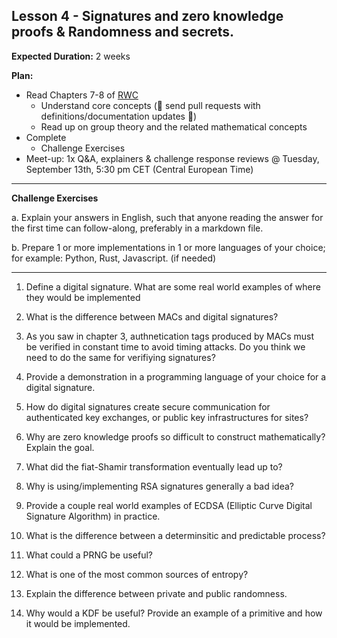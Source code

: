 

## Lesson 4 - Signatures and zero knowledge proofs & Randomness and secrets.

**Expected Duration:** 2 weeks


**Plan:**
* Read Chapters 7-8 of [RWC](https://www.manning.com/books/real-world-cryptography?a_aid=Realworldcrypto&a_bid=ad500e09)
  * Understand core concepts (🎉 send pull requests with definitions/documentation updates 🎉)
  * Read up on group theory and the related mathematical concepts 
* Complete 
  * Challenge Exercises 
* Meet-up: 1x Q&A, explainers & challenge response reviews @ Tuesday, September 13th, 5:30 pm CET (Central European Time)



---

**Challenge Exercises**

a. Explain your answers in English, such that anyone reading the answer for the first time can follow-along, preferably in a markdown file.

b. Prepare 1 or more implementations in 1 or more languages of your choice; for example: Python, Rust, Javascript. (if needed)

---

1. Define a digital signature. What are some real world examples of where they would be implemented

2. What is the difference between MACs and digital signatures?

3. As you saw in chapter 3, authnetication tags produced by MACs must be verified in constant time to avoid timing attacks. Do you think we need to do the same for verifiying signatures?

4. Provide a demonstration in a programming language of your choice for a digital signature.

5. How do digital signatures create secure communication for authenticated key exchanges, or public key infrastructures for sites?

6. Why are zero knowledge proofs so difficult to construct mathematically? Explain the goal.

7. What did the fiat-Shamir transformation eventually lead up to?
   
8. Why is using/implementing RSA signatures generally a bad idea?

9.  Provide a couple real world examples of ECDSA (Elliptic Curve Digital Signature Algorithm) in practice. 

10. What is the difference between a determinsitic and predictable process?

12. What could a PRNG be useful?
   
13. What is one of the most common sources of entropy?

14. Explain the difference between private and public randomness.

15. Why would a KDF be useful? Provide an example of a primitive and how it would be implemented.




